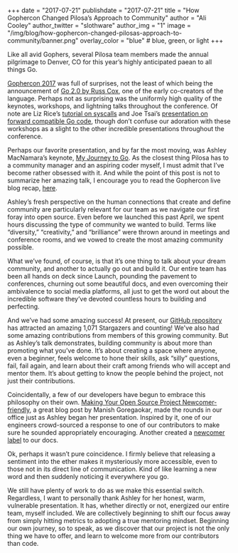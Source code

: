 +++
date = "2017-07-21"
publishdate = "2017-07-21"
title = "How Gophercon Changed Pilosa’s Approach to Community"
author = "Ali Cooley"
author_twitter = "slothware"
author_img = "1"
image = "/img/blog/how-gophercon-changed-pilosas-approach-to-community/banner.png"
overlay_color = "blue" # blue, green, or light
+++

Like all avid Gophers, several Pilosa team members made the annual pilgrimage to Denver, CO for this year’s highly anticipated paean to all things Go. 

<!--more-->

[Gophercon 2017](https://gophercon.com/)  was full of surprises, not the least of which being the announcement of [Go 2.0 by Russ Cox](https://blog.golang.org/toward-go2), one of the early co-creators of the language. Perhaps not as surprising was the uniformly high quality of the keynotes, workshops, and lightning talks throughout the conference. Of note are Liz Rice’s [tutorial on syscalls](https://about.sourcegraph.com/go/a-go-guide-to-syscalls) and Joe Tsai’s [presentation on forward compatible Go code](https://about.sourcegraph.com/go/forward-compatible-go-code), though don’t confuse our adoration with these workshops as a slight to the other incredible presentations throughout the conference. 

Perhaps our favorite presentation, and by far the most moving, was Ashley MacNamara’s keynote, [My Journey to Go](https://about.sourcegraph.com/go/my-journey-to-go). As the closest thing Pilosa has to a community manager and an aspiring coder myself, I must admit that I’ve become rather obsessed with it. And while the point of this post is not to summarize her amazing talk, I encourage you to read the Gophercon live blog recap, [here](https://about.sourcegraph.com/go/my-journey-to-go).

Ashley’s fresh perspective on the human connections that create and define community are particularly relevant for our team as we navigate our first foray into open source. Even before we launched this past April, we spent hours discussing the type of community we wanted to build. Terms like “diversity,” “creativity,” and “brilliance” were thrown around in meetings and conference rooms, and we vowed to create the most amazing community possible. 

What we’ve found, of course, is that it’s one thing to talk about your dream community, and another to actually go out and build it. Our entire team has been all hands on deck since Launch, pounding the pavement to conferences, churning out some beautiful docs, and even overcoming their ambivalence to social media platforms, all just to get the word out about the incredible software they’ve devoted countless hours to building and perfecting.

And we’ve had some amazing success! At present, our [GitHub repository](https://github.com/pilosa/pilosa) has attracted an amazing 1,071 Stargazers and counting! We've also had some amazing contributions from members of this growing community. But as Ashley’s talk demonstrates, building community is about more than promoting what you’ve done. It’s about creating a space where anyone, even a beginner, feels welcome to hone their skills, ask “silly” questions, fail, fail again, and learn about their craft among friends who will accept and mentor them. It’s about getting to know the people behind the project, not just their contributions.

Coincidentally, a few of our developers have begun to embrace this philosophy on their own. [Making Your Open Source Project Newcomer-friendly](https://manishearth.github.io/blog/2016/01/03/making-your-open-source-project-newcomer-friendly/), a great blog post by Manish Goregaokar, made the rounds in our office just as Ashley began her presentation. Inspired by it, one of our engineers crowd-sourced a response to one of our contributors to make sure he sounded appropriately encouraging. Another created a [newcomer label](https://github.com/pilosa/pilosa/issues?q=is%3Aopen+is%3Aissue+label%3Anewcomer) to our docs. 

Ok, perhaps it wasn’t pure coincidence. I firmly believe that releasing a sentiment into the ether makes it mysteriously more accessible, even to those not in its direct line of communication. Kind of like learning a new word and then suddenly noticing it everywhere you go. 

We still have plenty of work to do as we make this essential switch. Regardless, I want to personally thank Ashley for her honest, warm, vulnerable presentation. It has, whether directly or not, energized our entire team, myself included. We are collectively beginning to shift our focus away from simply hitting metrics to adopting a true mentoring mindset. Beginning our own journey, so to speak, as we discover that our project is not the only thing we have to offer, and learn to welcome more from our contributors than code.
